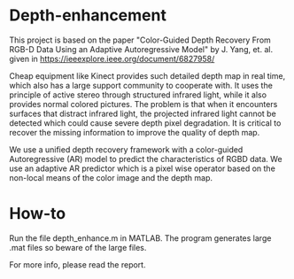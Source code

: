 # Depth-enhancement
This project is based on the paper "Color-Guided Depth Recovery From RGB-D Data Using an Adaptive Autoregressive Model" by J. Yang, et. al. given in https://ieeexplore.ieee.org/document/6827958/

Cheap equipment like Kinect provides such detailed depth map in real time, which also has a large support community to cooperate with. It uses the principle of active stereo through structured infrared light, while it also provides normal colored pictures. The problem is that when it encounters surfaces that distract infrared light, the projected infrared light cannot be detected which could cause severe depth pixel degradation. It is critical to recover the missing information to improve the quality of depth map.

We use a unified depth recovery framework with a color-guided Autoregressive (AR) model to predict the characteristics of RGBD data. We use an adaptive AR predictor which is a pixel wise operator based on the non-local means of the color image and the depth map.

# How-to
Run the file depth_enhance.m in MATLAB. 
The program generates large .mat files so beware of the large files.

For more info, please read the report.
